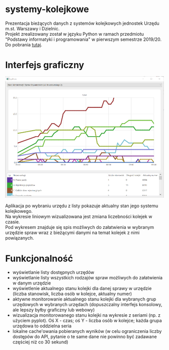 # systemy-kolejkowe

Prezentacja bieżących danych z systemów kolejkowych jednostek Urzędu m.st. Warszawy i Dzielnic.    
Projekt zrealizowany został w języku Python w ramach przedmiotu "Podstawy informatyki i programowania" w pierwszym semestrze 2019/20.    
Do pobrania [tutaj](https://github.com/Dove6/systemy-kolejkowe/releases/download/1.0.0/systemy-kolejkowe.zip).

# Interfejs graficzny

![Screenshot](docs/screenshot.png "Zrzut ekranu prezentujący działającą aplikację")

Aplikacja po wybraniu urzędu z listy pokazuje aktualny stan jego systemu kolejkowego.    
Na wykresie liniowym wizualizowana jest zmiana liczebności kolejek w czasie.    
Pod wykresem znajduje się spis możliwych do załatwienia w wybranym urzędzie spraw wraz z bieżącymi danymi na temat kolejek z nimi powiązanych.

# Funkcjonalność
- wyświetlanie listy dostępnych urzędów
- wyświetlanie listy wszystkich rodzajów spraw możliwych do załatwienia w danym urzędzie
- wyświetlenie aktualnego stanu kolejki dla danej sprawy w urzędzie (liczba stanowisk, liczba osób w kolejce, aktualny numer)
- aktywne monitorowanie aktualnego stanu kolejki dla wybranych grup urzędowych w wybranych urzędach (dopuszczalny interfejs konsolowy, ale lepszy byłby graficzny lub webowy)
- wizualizacja monitorowanego stanu kolejki na wykresie z seriami (np. z użyciem pyplot). Oś X - czas; oś Y - liczba osób w kolejce; każda grupa urzędowa to oddzielna seria
- lokalne cache'owania pobieranych wyników (w celu ograniczenia liczby dostępów do API, pytanie o te same dane nie powinno być zadawane częściej niż co 30 sekund)
